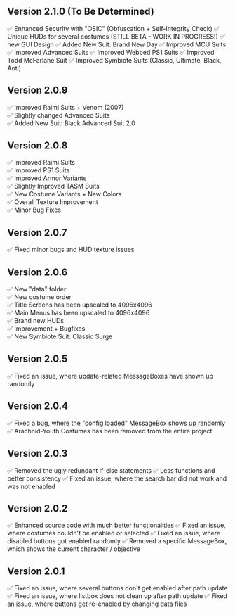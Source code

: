 ## Version 2.1.0 (To Be Determined)
✅ Enhanced Security with "OSIC" (Obfuscation + Self-Integrity Check)
✅ Unique HUDs for several costumes (STILL BETA - WORK IN PROGRESS!)
✅ new GUI Design
✅ Added New Suit: Brand New Day
✅ Improved MCU Suits
✅ Improved Advanced Suits
✅ Improved Webbed PS1 Suits
✅ Improved Todd McFarlane Suit
✅ Improved Symbiote Suits (Classic, Ultimate, Black, Anti)

## Version 2.0.9
✅ Improved Raimi Suits + Venom (2007) <br>
✅ Slightly changed Advanced Suits <br>
✅ Added New Suit: Black Advanced Suit 2.0 <br>

## Version 2.0.8
✅ Improved Raimi Suits <br>
✅ Improved PS1 Suits <br>
✅ Improved Armor Variants <br>
✅ Slightly Improved TASM Suits <br>
✅ New Costume Variants + New Colors <br>
✅ Overall Texture Improvement <br>
✅ Minor Bug Fixes

## Version 2.0.7
✅ Fixed minor bugs and HUD texture issues

## Version 2.0.6
✅ New "data" folder <br>
✅ New costume order <br>
✅ Title Screens has been upscaled to 4096x4096 <br>
✅ Main Menus has been upscaled to 4096x4096 <br>
✅ Brand new HUDs <br>
✅ Improvement + Bugfixes <br>
✅ New Symbiote Suit: Classic Surge

## Version 2.0.5
✅ Fixed an issue, where update-related MessageBoxes have shown up randomly

## Version 2.0.4
✅ Fixed a bug, where the "config loaded" MessageBox shows up randomly
✅ Arachnid-Youth Costumes has been removed from the entire project

## Version 2.0.3
✅ Removed the ugly redundant if-else statements
✅ Less functions and better consistency
✅ Fixed an issue, where the search bar did not work and was not enabled

## Version 2.0.2
✅ Enhanced source code with much better functionalities
✅ Fixed an issue, where costumes couldn't be enabled or selected
✅ Fixed an issue, where disabled buttons got enabled randomly
✅ Removed a specific MessageBox, which shows the current character / objective

## Version 2.0.1
✅ Fixed an issue, where several buttons don't get enabled after path update
✅ Fixed an issue, where listbox does not clean up after path update
✅ Fixed an issue, where buttons get re-enabled by changing data files
